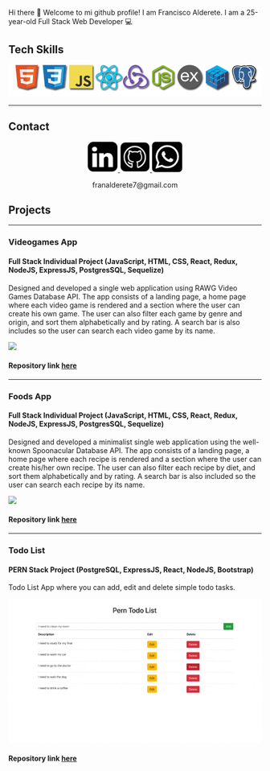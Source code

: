 Hi there 👋
Welcome to mi github profile! I am Francisco Alderete. I am a 25-year-old Full Stack Web Developer 💻

## Tech Skills

<p align="center">
<img src="https://github.com/lautarort/lautarort/blob/main/img/logos.png"/>
</p>

---
## Contact 

<p align="center">
    <a href="https://www.linkedin.com/in/franciscoalderete/">
      <img src='https://github.com/lautarort/lautarort/blob/main/img/linkedIn_PNG22.png' alt='linkedin' height='60'>
    </a>
      <a href="https://github.com/franalderete7">
      <img src='https://github.com/lautarort/lautarort/blob/main/img/github-154-675675.png' alt='github' height='60'>
    </a>
    <a href="https://api.whatsapp.com/send?phone=5493875525123">
      <img src='https://github.com/lautarort/lautarort/blob/main/img/black-and-white-whatsapp-logo-png-clip-art.png' alt='whatsapp' height='60'>
    </a>
   <p align="center"> franalderete7@gmail.com </p>
</p>

## Projects 

---
### Videogames App
#### Full Stack Individual Project (JavaScript, HTML, CSS, React, Redux, NodeJS, ExpressJS, PostgresSQL, Sequelize) 

Designed and developed a single web application using RAWG Video Games Database API.
The app consists of a landing page, a home page where each video game is rendered and a section where the user can create his own game.
The user can also filter each game by genre and origin, and sort them alphabetically and by rating.
A search bar is also includes so the user can search each video game by its name.


[<img src="https://github.com/franalderete7/franalderete7/blob/main/img/videogames.gif"/>](https://github.com/franalderete7/Videogames) 

#### Repository link [here](https://github.com/franalderete7/Videogames)

---
### Foods App
#### Full Stack Individual Project (JavaScript, HTML, CSS, React, Redux, NodeJS, ExpressJS, PostgresSQL, Sequelize) 

Designed and developed a minimalist single web application using the well-known Spoonacular Database API.
The app consists of a landing page, a home page where each recipe is rendered and a section where the user can create his/her own recipe.
The user can also filter each recipe by diet, and sort them alphabetically and by rating. 
A search bar is also included so the user can search each recipe by its name.


[<img src="https://github.com/franalderete7/franalderete7/blob/main/img/foods.gif"/>](https://github.com/franalderete7/Foods) 

#### Repository link [here](https://github.com/franalderete7/Foods)

---
 
### Todo List
#### PERN Stack Project (PostgreSQL, ExpressJS, React, NodeJS, Bootstrap) 

Todo List App where you can add, edit and delete simple todo tasks.

[<img src="https://github.com/franalderete7/franalderete7/blob/main/img/todo.gif"/>](https://github.com/franalderete7/PERN-TODO) 

#### Repository link [here](https://github.com/franalderete7/PERN-TODO) 
